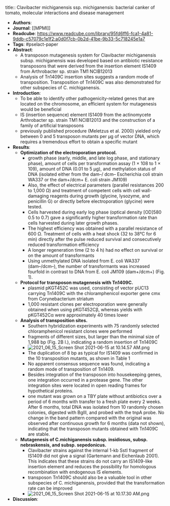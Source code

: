 title:: Clavibacter michiganensis ssp. michiganensis: bacterial canker of tomato, molecular interactions and disease management

- **Authors**:
- **Journal**: [[MPMI]]
- **Readcube**: https://www.readcube.com/library/95fd6ff6-fca1-4a81-9ddb-c57079c1e1f2:a0d0f7cb-0b2d-41be-9b33-5c718245e1a7
- **Tags**: #pselact-paper
- **Abstract**:
	- A transposon mutagenesis system for Clavibacter michiganensis subsp. michiganensis was developed based on antibiotic resistance transposons that were derived from the insertion element IS1409 from Arthrobacter sp. strain TM1 NCIB12013
	- Analysis of Tn1409C insertion sites suggests a random mode of transposition. Transposition of Tn1409C was also demonstrated for other subspecies of C. michiganensis.
- **Introduction**:
	- To be able to identify other pathogenicity-related genes that are located on the chromosome, an efficient system for mutagenesis would be beneficial
	- IS (insertion sequence) element IS1409 from the actinomycete Arthrobacter sp. strain TM1 NCIB12013 and the construction of a family of artificial transposons
	- previously published procedure (Meletzus et al. 2000) yielded only between 0 and 5 transposon mutants per µg of vector DNA, which requires a tremendous effort to obtain a specific mutant
- **Results**:
	- **Optimization of the electroporation protocol.**
		- growth phase (early, middle, and late log phase, and stationary phase), amount of cells per transformation assay (1 × 108 to 1 × 109), amount of DNA (0.01 to 5 µg), and methylation status of DNA (isolated either from the dam–/ dcm– Escherichia coli strain WA337 or the dam+/dcm+ E. coli strain JM109)
		- Also, the effect of electrical parameters (parallel resistances 200 to 1,000 Ω) and treatment of competent cells with cell wall-damaging reagents during growth (glycine, lysozyme, and penicillin G) or directly before electroporation (glycine) were tested.
		- Cells harvested during early log phase (optical density [OD]580 0.5 to 0.7) gave a significantly higher transformation rate than cells harvested during later growth phases.
		- The highest efficiency was obtained with a parallel resistance of 600 Ω. Treatment of cells with a heat shock (32 to 38°C for 6 min) directly after the pulse reduced survival and consecutively reduced transformation efficiency
		- A longer regeneration time (2 to 4 h) had no effect on survival or on the amount of transformants
		- Using unmethylated DNA isolated from E. coli WA337 (dam–/dcm–), the number of transformants was increased fourfold in contrast to DNA from E. coli JM109 (dam+/dcm+) (Fig. 1).
	- **Protocol for transposon mutagenesis with Tn1409C.**
		- plasmid pKGT452C was used, consisting of vector pUC13 carrying Tn1409C with the chloramphenicol exporter gene cmx from Corynebacterium striatum
		- 1,000 resistant clones per electroporation were generally obtained when using pKGT452Cβ, whereas yields with pKGT452Cα were approximately 40 times lower
	- **Analysis of transposition sites.**
		- Southern hybridization experiments with 75 randomly selected chloramphenicol resistant clones were performed
		- fragments of different sizes, but larger than the minimal size of 1,988 bp (Fig. 2B I.), indicating a random insertion of Tn1409C
		- ![2021_06_15_Screen Shot 2021-06-15 at 10.14.57 AM.png](https://cdn.logseq.com/%2Fc8c9845b-a7fd-4de7-86cd-c4be3d7156949dd92c36-1c21-4a50-ac15-167185d3f9d92021_06_15_Screen%20Shot%202021-06-15%20at%2010.14.57%20AM.png?Expires=4777377317&Signature=T5NDWiQUrFKifrhmZ1Pg1KPb2JLprHsoVckIl1wrKvCtb3YS-dBGBs4nF5d6G6tBvkfXtfTXBY89ygH5khOKIKbLMzN6UThqXfJgryJRJ03UbphekpD75AzFbZ8cyC8c3B~V76UstfiNrtRZNH8N-IyW2hHWno5QiwdDHDUG9tHb6Lgd9VtVtge82Xu3XuX7GPn3k-TbryDk5AjiB2oVK3FS-icy63i7aV0lkmFxOszs6YI3se~NTub7f4-RO3m6L4TWYgBpZxyriWwXePxJGRWMqJvGMqqppShKabO2V-7OFGdGEpYKnjyh7t2OxF-P2EJVRvFH~BsVUf~H~z-trQ__&Key-Pair-Id=APKAJE5CCD6X7MP6PTEA)
		- The duplication of 8 bp as typical for IS1409 was confirmed in the 10 transposition mutants, as shown in Table 1
		- No apparent consensus sequence was found, indicating a random mode of transposition of Tn1409.
		- Besides integration of the transposon into housekeeping genes, one integration occurred in a protease gene. The other integration sites were located in open reading frames for hypothetical proteins.
		- one mutant was grown on a TBY plate without antibiotics over a period of 6 months with transfer to a fresh plate every 2 weeks. After 6 months, total DNA was isolated from 10 randomly chosen colonies, digested with BglII, and probed with the tnpA probe. No change in the band pattern compared with the original was observed after continuous growth for 6 months (data not shown), indicating that the transposon mutants obtained with Tn1409C are stable.
	- **Mutagenesis of C.michiganensis subsp. insidiosus, subsp. nebraskensis, and subsp. sepedonicus.**
		- Clavibacter strains against the internal 1-kb SstI fragment of IS1409 did not give a signal (Gartemann and Eichenlaub 2001). This indicates that these strains do not carry an IS1409-like insertion element and reduces the possibility for homologous recombination with endogenous IS elements.
		- transposon Tn1409C should also be a valuable tool in other subspecies of C. michiganensis, provided that the transformation rate can be improved
		- ![2021_06_15_Screen Shot 2021-06-15 at 10.17.30 AM.png](https://cdn.logseq.com/%2Fc8c9845b-a7fd-4de7-86cd-c4be3d715694beb1bc99-1a6f-450d-9d49-a2875b7e44782021_06_15_Screen%20Shot%202021-06-15%20at%2010.17.30%20AM.png?Expires=4777377468&Signature=ApilCCNIvHclDmUN1S4fSzholFbf6VsRRICmhUHPh080B4-yOe0OZ0Yh7l0pZwWm7iotYVnZU8E4jMN99Jkf2dS8lzpl4xJRfo3kIxMwgijVThHBnpYs7VTkaT-nAL9mCS7JpNWBHbXHRNrykeJJYDScVKGPVHECfJzVFEb~BrxQFyHwvyHuVabhv5ZvhRmbOCmd15eiKu57MBlFIBMbbz8byZHgfMXPPFO69b96QtQPznWdV1guWlUS4tSwn7v-WUXc-FGF4-TRcBu~1sQ4VdpLrrTmZCYS8SPyG4PFIHawesX6P-IeHSehdHFtpjL4C3epHVXFqsQF6zYrlEDQ-A__&Key-Pair-Id=APKAJE5CCD6X7MP6PTEA)
- **Discussion**: